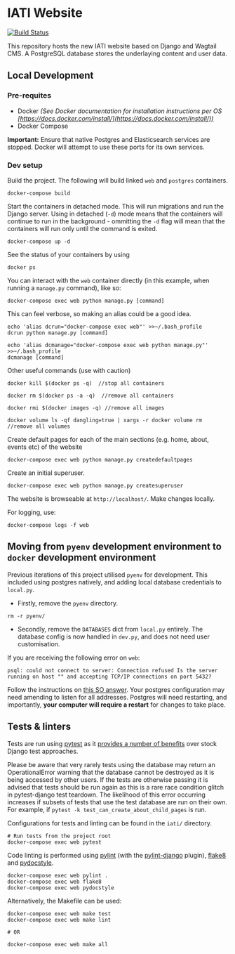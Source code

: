# IATI Website
[![Build Status](https://travis-ci.org/IATI/IATI-Standard-Website.svg?branch=master)](https://travis-ci.org/IATI/IATI-Standard-Website)

This repository hosts the new IATI website based on Django and Wagtail CMS.  A PostgreSQL database stores the underlaying content and user data.


## Local Development

### Pre-requites

- Docker _(See Docker documentation for installation instructions per OS [https://docs.docker.com/install/](https://docs.docker.com/install/))_
- Docker Compose

**Important:** Ensure that native Postgres and Elasticsearch services are stopped. Docker will attempt to use these ports for its own services.


### Dev setup

Build the project. The following will build linked `web` and `postgres` containers.

```
docker-compose build
```

Start the containers in detached mode. This will run migrations and run the Django server. Using in detached (`-d`) mode means that the containers will continue to run in the background - ommitting the `-d` flag will mean that the containers will run only until the command is exited.

```
docker-compose up -d
```

See the status of your containers by using

```
docker ps
```

You can interact with the `web` container directly (in this example, when running a `manage.py` command), like so:

```
docker-compose exec web python manage.py [command]
```

This can feel verbose, so making an alias could be a good idea.

```
echo 'alias dcrun="docker-compose exec web"' >>~/.bash_profile
dcrun python manage.py [command]

echo 'alias dcmanage="docker-compose exec web python manage.py"' >>~/.bash_profile
dcmanage [command]
```

Other useful commands (use with caution)

```
docker kill $(docker ps -q)  //stop all containers

docker rm $(docker ps -a -q)  //remove all containers

docker rmi $(docker images -q) //remove all images

docker volume ls -qf dangling=true | xargs -r docker volume rm  //remove all volumes

```

Create default pages for each of the main sections (e.g. home, about, events etc) of the website
```
docker-compose exec web python manage.py createdefaultpages
```

Create an initial superuser.

```
docker-compose exec web python manage.py createsuperuser
```

The website is browseable at `http://localhost/`. Make changes locally.

For logging, use:

```
docker-compose logs -f web
```

## Moving from `pyenv` development environment to `docker` development environment

Previous iterations of this project utilised `pyenv` for development. This included using postgres natively, and adding local database credentials to `local.py`. 

* Firstly, remove the `pyenv` directory.

```
rm -r pyenv/
```

* Secondly, remove the `DATABASES` dict from `local.py` entirely. The database config is now handled in `dev.py`, and does not need user customisation.

If you are receiving the following error on `web`:

```
psql: could not connect to server: Connection refused Is the server running on host "" and accepting TCP/IP connections on port 5432?
```

Follow the instructions on [this SO answer](https://stackoverflow.com/a/41161674). Your postgres configuration may need amending to listen for all addresses. Postgres will need restarting, and importantly, **your computer will require a restart** for changes to take place.

## Tests & linters

Tests are run using [pytest](https://pytest.org/) as it [provides a number of benefits](https://pytest-django.readthedocs.io/en/latest/#why-would-i-use-this-instead-of-django-s-manage-py-test-command) over stock Django test approaches.

Please be aware that very rarely tests using the database may return an OperationalError warning that the database cannot be destroyed as it is being accessed by other users. If the tests are otherwise passing it is advised that tests should be run again as this is a rare race condition glitch in pytest-django test teardown. The likelihood of this error occurring increases if subsets of tests that use the test database are run on their own. For example, if `pytest -k test_can_create_about_child_pages` is run.

Configurations for tests and linting can be found in the `iati/` directory.

```
# Run tests from the project root
docker-compose exec web pytest
```

Code linting is performed using [pylint](https://github.com/PyCQA/pylint) (with the [pylint-django](https://github.com/PyCQA/pylint-django) plugin), [flake8](http://flake8.pycqa.org) and [pydocstyle](http://www.pydocstyle.org).
```
docker-compose exec web pylint .
docker-compose exec web flake8
docker-compose exec web pydocstyle 
```

Alternatively, the Makefile can be used:
```
docker-compose exec web make test
docker-compose exec web make lint

# OR

docker-compose exec web make all
```
